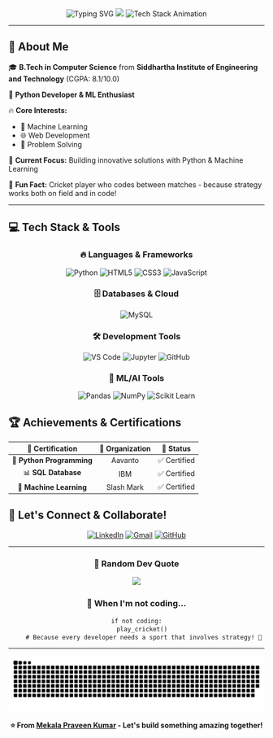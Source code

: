 <div align="center">
  <!-- Animated Header with Cycling Background -->
  <img src="https://readme-typing-svg.herokuapp.com?font=Fira+Code&size=32&duration=3000&pause=500&color=FFFFFF&background=FF6B6B00&center=true&vCenter=true&width=940&height=80&lines=Hi+there!+👋+I'm+Mekala+Praveen+Kumar;🎨+Frontend:+React+%7C+HTML+%7C+CSS+%7C+JavaScript;⚙️+Middleware:+APIs+%7C+Node.js+%7C+Express;🗄️+Backend:+Python+%7C+Django+%7C+Databases;🤖+ML+Engineer:+Scikit-learn+%7C+Pandas+%7C+NumPy;🚀+Full+Stack+Developer+%26+Problem+Solver" alt="Typing SVG" />
  <!-- Animated Background Effect -->
  <img src="https://capsule-render.vercel.app/api?type=waving&color=gradient&customColorList=12,18,20,22&height=100&section=header&text=&fontSize=50&animation=twinkling" />
  <!-- Tech Stack Cycling Animation -->
  <img src="https://readme-typing-svg.herokuapp.com?font=JetBrains+Mono&size=18&duration=2000&pause=800&color=4FC3F7&center=true&vCenter=true&width=940&height=40&lines=Frontend+Technologies+Cycling...;React.js+%E2%86%92+HTML5+%E2%86%92+CSS3+%E2%86%92+JavaScript+%E2%86%92+Bootstrap;Middleware+%26+APIs+Processing...;Node.js+%E2%86%92+Express.js+%E2%86%92+REST+APIs+%E2%86%92+GraphQL;Backend+Services+Running...;Python+%E2%86%92+Django+%E2%86%92+MySQL+%E2%86%92+PostgreSQL;Machine+Learning+Models+Training...;Scikit-learn+%E2%86%92+Pandas+%E2%86%92+NumPy+%E2%86%92+TensorFlow" alt="Tech Stack Animation" />
  </div>



---

## 🚀 About Me

🎓 **B.Tech in Computer Science** from **Siddhartha Institute of Engineering and Technology** (CGPA: 8.1/10.0)

💼 **Python Developer & ML Enthusiast**

🔥 **Core Interests:**
- 🤖 Machine Learning
- 🌐 Web Development
- 🧩 Problem Solving

🚀 **Current Focus:** Building innovative solutions with Python & Machine Learning

🏏 **Fun Fact:** Cricket player who codes between matches - because strategy works both on field and in code!

---

## 💻 Tech Stack & Tools

<div align="center">

### 🔥 Languages & Frameworks
![Python](https://img.shields.io/badge/Python-3776AB?style=for-the-badge&logo=python&logoColor=white)
![HTML5](https://img.shields.io/badge/HTML5-E34F26?style=for-the-badge&logo=html5&logoColor=white)
![CSS3](https://img.shields.io/badge/CSS3-1572B6?style=for-the-badge&logo=css3&logoColor=white)
![JavaScript](https://img.shields.io/badge/JavaScript-F7DF1E?style=for-the-badge&logo=javascript&logoColor=black)

### 🗄️ Databases & Cloud
![MySQL](https://img.shields.io/badge/MySQL-4479A1?style=for-the-badge&logo=mysql&logoColor=white)

### 🛠️ Development Tools
![VS Code](https://img.shields.io/badge/VS_Code-007ACC?style=for-the-badge&logo=visual-studio-code&logoColor=white)
![Jupyter](https://img.shields.io/badge/Jupyter-F37626?style=for-the-badge&logo=jupyter&logoColor=white)
![GitHub](https://img.shields.io/badge/GitHub-181717?style=for-the-badge&logo=github&logoColor=white)

### 🤖 ML/AI Tools
![Pandas](https://img.shields.io/badge/Pandas-150458?style=for-the-badge&logo=pandas&logoColor=white)
![NumPy](https://img.shields.io/badge/NumPy-013243?style=for-the-badge&logo=numpy&logoColor=white)
![Scikit Learn](https://img.shields.io/badge/Scikit_Learn-F7931E?style=for-the-badge&logo=scikit-learn&logoColor=white)

</div>



## 🏆 Achievements & Certifications

<div align="center">

| 🏅 Certification | 🏢 Organization | 📅 Status |
|:----------------:|:---------------:|:---------:|
| 🐍 **Python Programming** | Aavanto | ✅ Certified |
| 📊 **SQL Database** | IBM | ✅ Certified |
| 🤖 **Machine Learning** | Slash Mark | ✅ Certified |

</div>



## 🤝 Let's Connect & Collaborate!

<div align="center">
  
[![LinkedIn](https://img.shields.io/badge/LinkedIn-0077B5?style=for-the-badge&logo=linkedin&logoColor=white)](https://www.linkedin.com/in/praveen-kumar-87277021a)
[![Gmail](https://img.shields.io/badge/Gmail-D14836?style=for-the-badge&logo=gmail&logoColor=white)](mailto:praveenyadavp999@gmail.com)
[![GitHub](https://img.shields.io/badge/GitHub-100000?style=for-the-badge&logo=github&logoColor=white)](https://github.com/praveen-kumar58)

</div>

---

<div align="center">
  
### 💭 Random Dev Quote
![](https://quotes-github-readme.vercel.app/api?type=horizontal&theme=tokyonight)

### 🏏 When I'm not coding...
```
if not coding:
    play_cricket() 
    # Because every developer needs a sport that involves strategy! 🏏
```

---

<img src="https://raw.githubusercontent.com/platane/platane/output/github-contribution-grid-snake-dark.svg" alt="Snake animation" />

**⭐ From [Mekala Praveen Kumar](https://github.com/praveen-kumar58) - Let's build something amazing together!**

</div>
